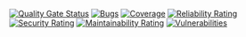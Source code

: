 [![Quality Gate Status](https://sonarcloud.io/api/project_badges/measure?project=Alejo311548_consulta&metric=alert_status)](https://sonarcloud.io/summary/new_code?id=Alejo311548_consulta)
[![Bugs](https://sonarcloud.io/api/project_badges/measure?project=Alejo311548_consulta&metric=bugs)](https://sonarcloud.io/summary/new_code?id=Alejo311548_consulta)
[![Coverage](https://sonarcloud.io/api/project_badges/measure?project=Alejo311548_consulta&metric=coverage)](https://sonarcloud.io/summary/new_code?id=Alejo311548_consulta)
[![Reliability Rating](https://sonarcloud.io/api/project_badges/measure?project=Alejo311548_consulta&metric=reliability_rating)](https://sonarcloud.io/summary/new_code?id=Alejo311548_consulta)
[![Security Rating](https://sonarcloud.io/api/project_badges/measure?project=Alejo311548_consulta&metric=security_rating)](https://sonarcloud.io/summary/new_code?id=Alejo311548_consulta)
[![Maintainability Rating](https://sonarcloud.io/api/project_badges/measure?project=Alejo311548_consulta&metric=sqale_rating)](https://sonarcloud.io/summary/new_code?id=Alejo311548_consulta)
[![Vulnerabilities](https://sonarcloud.io/api/project_badges/measure?project=Alejo311548_consulta&metric=vulnerabilities)](https://sonarcloud.io/summary/new_code?id=Alejo311548_consulta)
